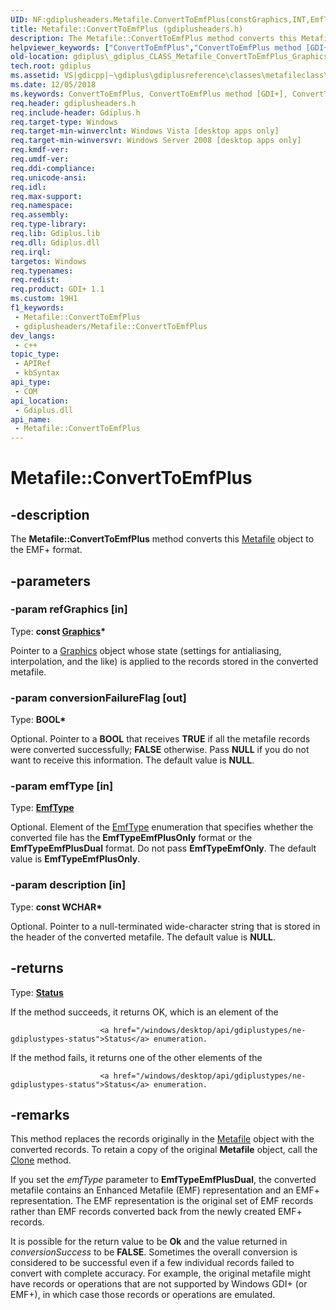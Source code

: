 ```yaml
---
UID: NF:gdiplusheaders.Metafile.ConvertToEmfPlus(constGraphics,INT,EmfType,constWCHAR)
title: Metafile::ConvertToEmfPlus (gdiplusheaders.h)
description: The Metafile::ConvertToEmfPlus method converts this Metafile object to the EMF+ format.
helpviewer_keywords: ["ConvertToEmfPlus","ConvertToEmfPlus method [GDI+]","ConvertToEmfPlus method [GDI+]","Metafile class","Metafile class [GDI+]","ConvertToEmfPlus method","Metafile.ConvertToEmfPlus","Metafile::ConvertToEmfPlus","_gdiplus_CLASS_Metafile_ConvertToEmfPlus_Graphics_refGraphics_BOOL_","gdiplus._gdiplus_CLASS_Metafile_ConvertToEmfPlus_Graphics_refGraphics_BOOL_"]
old-location: gdiplus\_gdiplus_CLASS_Metafile_ConvertToEmfPlus_Graphics_refGraphics_BOOL_.htm
tech.root: gdiplus
ms.assetid: VS|gdicpp|~\gdiplus\gdiplusreference\classes\metafileclass\metafilemethods\metafileconverttoemfplusmethods\converttoemfplus_graphicsrefgraphics_bool.htm
ms.date: 12/05/2018
ms.keywords: ConvertToEmfPlus, ConvertToEmfPlus method [GDI+], ConvertToEmfPlus method [GDI+],Metafile class, Metafile class [GDI+],ConvertToEmfPlus method, Metafile.ConvertToEmfPlus, Metafile::ConvertToEmfPlus, _gdiplus_CLASS_Metafile_ConvertToEmfPlus_Graphics_refGraphics_BOOL_, gdiplus._gdiplus_CLASS_Metafile_ConvertToEmfPlus_Graphics_refGraphics_BOOL_
req.header: gdiplusheaders.h
req.include-header: Gdiplus.h
req.target-type: Windows
req.target-min-winverclnt: Windows Vista [desktop apps only]
req.target-min-winversvr: Windows Server 2008 [desktop apps only]
req.kmdf-ver: 
req.umdf-ver: 
req.ddi-compliance: 
req.unicode-ansi: 
req.idl: 
req.max-support: 
req.namespace: 
req.assembly: 
req.type-library: 
req.lib: Gdiplus.lib
req.dll: Gdiplus.dll
req.irql: 
targetos: Windows
req.typenames: 
req.redist: 
req.product: GDI+ 1.1
ms.custom: 19H1
f1_keywords:
 - Metafile::ConvertToEmfPlus
 - gdiplusheaders/Metafile::ConvertToEmfPlus
dev_langs:
 - c++
topic_type:
 - APIRef
 - kbSyntax
api_type:
 - COM
api_location:
 - Gdiplus.dll
api_name:
 - Metafile::ConvertToEmfPlus
---
```


# Metafile::ConvertToEmfPlus


## -description

The <b>Metafile::ConvertToEmfPlus</b> method converts this <a href="/windows/desktop/api/gdiplusheaders/nl-gdiplusheaders-metafile">Metafile</a> object to the EMF+ format.

## -parameters

### -param refGraphics [in]

Type: <b>const <a href="/windows/desktop/api/gdiplusgraphics/nl-gdiplusgraphics-graphics">Graphics</a>*</b>

Pointer to a <a href="/windows/desktop/api/gdiplusgraphics/nl-gdiplusgraphics-graphics">Graphics</a> object whose state (settings for antialiasing, interpolation, and the like) is applied to the records stored in the converted metafile.

### -param conversionFailureFlag [out]

Type: <b>BOOL*</b>

Optional. Pointer to a <b>BOOL</b> that receives <b>TRUE</b> if all the metafile records were converted successfully; <b>FALSE</b> otherwise. Pass <b>NULL</b> if you do not want to receive this information. The default value is <b>NULL</b>.

### -param emfType [in]

Type: <b><a href="/windows/desktop/api/gdiplusenums/ne-gdiplusenums-emftype">EmfType</a></b>

Optional. Element of the <a href="/windows/desktop/api/gdiplusenums/ne-gdiplusenums-emftype">EmfType</a> enumeration that specifies whether the converted file has the <b>EmfTypeEmfPlusOnly</b> format or the <b>EmfTypeEmfPlusDual</b> format. Do not pass <b>EmfTypeEmfOnly</b>. The default value is <b>EmfTypeEmfPlusOnly</b>.

### -param description [in]

Type: <b>const WCHAR*</b>

Optional. Pointer to a null-terminated wide-character string that is stored in the header of the converted metafile. The default value is <b>NULL</b>.

## -returns

Type: <b><a href="/windows/desktop/api/gdiplustypes/ne-gdiplustypes-status">Status</a></b>

If the method succeeds, it returns OK, which is an element of the 

						<a href="/windows/desktop/api/gdiplustypes/ne-gdiplustypes-status">Status</a> enumeration.

If the method fails, it returns one of the other elements of the 

						<a href="/windows/desktop/api/gdiplustypes/ne-gdiplustypes-status">Status</a> enumeration.

## -remarks

This method replaces the records originally in the <a href="/windows/desktop/api/gdiplusheaders/nl-gdiplusheaders-metafile">Metafile</a> object with the converted records. To retain a copy of the original <b>Metafile</b> object, call the <a href="/windows/desktop/api/gdiplusheaders/nf-gdiplusheaders-image-clone">Clone</a> method.

If you set the <i>emfType</i> parameter to <b>EmfTypeEmfPlusDual</b>, the converted metafile contains an Enhanced Metafile (EMF) representation and an EMF+ representation. The EMF representation is the original set of EMF records rather than EMF records converted back from the newly created EMF+ records.

It is possible for the return value to be <b>Ok</b> and the value returned in <i>conversionSuccess</i> to be <b>FALSE</b>. Sometimes the overall conversion is considered to be successful even if a few individual records failed to convert with complete accuracy. For example, the original metafile might have records or operations that are not supported by Windows GDI+ (or EMF+), in which case those records or operations are emulated.

